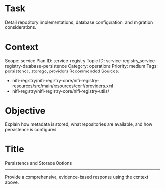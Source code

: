 # Task
Detail repository implementations, database configuration, and migration considerations.

# Context
Scope: service
Plan ID: service-registry
Topic ID: service-registry_service-registry-database-persistence
Category: operations
Priority: medium
Tags: persistence, storage, providers
Recommended Sources:
- nifi-registry/nifi-registry-core/nifi-registry-resources/src/main/resources/conf/providers.xml
- nifi-registry/nifi-registry-core/nifi-registry-utils/

# Objective
Explain how metadata is stored, what repositories are available, and how persistence is configured.

# Title
Persistence and Storage Options

---

Provide a comprehensive, evidence-based response using the context above.
